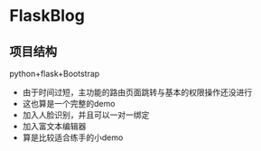# FlaskBlog
## 项目结构

python+flask+Bootstrap

* 由于时间过短，主功能的路由页面跳转与基本的权限操作还没进行
* 这也算是一个完整的demo
* 加入人脸识别，并且可以一对一绑定
* 加入富文本编辑器
* 算是比较适合练手的小demo
